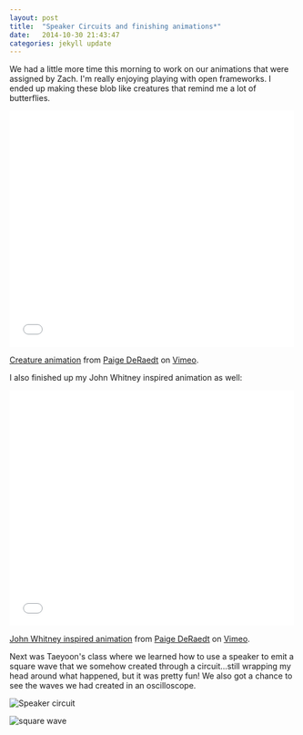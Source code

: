 ```yaml
---
layout: post
title:  "Speaker Circuits and finishing animations*"
date:   2014-10-30 21:43:47
categories: jekyll update
---
```

We had a little more time this morning to work on our animations that were assigned by Zach. I'm really enjoying playing with open frameworks. I ended up making these blob like creatures that remind me a lot of butterflies.

<iframe src="//player.vimeo.com/video/113675407" width="500" height="415" frameborder="0" webkitallowfullscreen mozallowfullscreen allowfullscreen></iframe> <p><a href="http://vimeo.com/113675407">Creature animation</a> from <a href="http://vimeo.com/user24782802">Paige DeRaedt</a> on <a href="https://vimeo.com">Vimeo</a>.</p>

I also finished up my John Whitney inspired animation as well:  

<iframe src="//player.vimeo.com/video/113675066" width="500" height="414" frameborder="0" webkitallowfullscreen mozallowfullscreen allowfullscreen></iframe> <p><a href="http://vimeo.com/113675066">John Whitney inspired animation</a> from <a href="http://vimeo.com/user24782802">Paige DeRaedt</a> on <a href="https://vimeo.com">Vimeo</a>.</p>

Next was Taeyoon's class where we learned how to use a speaker to emit a square wave that we somehow created through a circuit...still wrapping my head around what happened, but it was pretty fun! We also got a chance to see the waves we had created in an oscilloscope.

![Speaker circuit]({{site.baseurl}}/assets/speakercircuit.png)  

![square wave]({{site.baseurl}}/assets/squarewave.png)